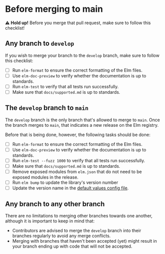# Before merging to main

⚠️ **Hold up!** Before you merge that pull request, make sure to follow this checklist!

## Any branch to `develop`

If you wish to merge your branch to the `develop` branch, make sure to follow this checklist:

- [ ] Run `elm-format` to ensure the correct formatting of the Elm files.
- [ ] Use `elm-doc-preview` to verify whether the documentation is up to standards.
- [ ] Run `elm-test` to verify that all tests run successfully.
- [ ] Make sure that `docs/supported.md` is up to standards.

## The `develop` branch to `main`

The `develop` branch is the only branch that's allowed to merge to `main`. Once the branch merges to `main`, that indicates a new release on the Elm registry.

Before that is being done, however, the following tasks should be done:

- [ ] Run `elm-format` to ensure the correct formatting of the Elm files.
- [ ] Use `elm-doc-preview` to verify whether the documentation is up to standards.
- [ ] Run `elm-test --fuzz 1000` to verify that all tests run successfully.
- [ ] Make sure that `docs/supported.md` is up to standards.
- [ ] Remove exposed modules from `elm.json` that do not need to be exposed modules in the release.
- [ ] Run `elm bump` to update the library's version number
- [ ] Update the version name in the [default values config file](../src/Internal/Config/Default.elm).

## Any branch to any other branch

There are no limitations to merging other branches towards one another, although it is important to keep in mind that:

- Contributors are advised to merge the `develop` branch into their branches regularly to avoid any merge conflicts.
- Merging with branches that haven't been accepted (yet) might result in your branch ending up with code that will not be accepted.
